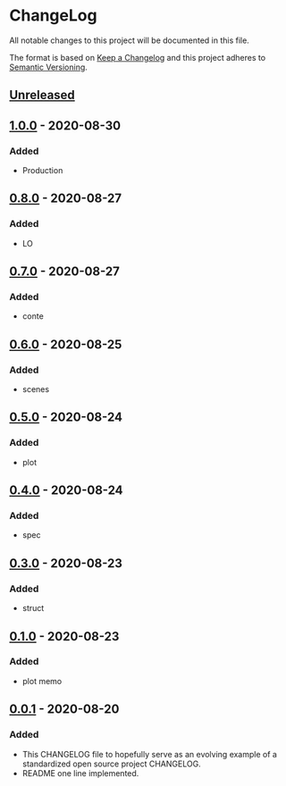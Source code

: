 # ChangeLog
All notable changes to this project will be documented in this file.

The format is based on [Keep a Changelog](http://keepachangelog.com/en/1.0.0/)
and this project adheres to [Semantic Versioning](http://semver.org/spec/v2.0.0.html).

## [Unreleased]

## [1.0.0] - 2020-08-30
### Added
- Production

## [0.8.0] - 2020-08-27
### Added
- LO

## [0.7.0] - 2020-08-27
### Added
- conte

## [0.6.0] - 2020-08-25
### Added
- scenes

## [0.5.0] - 2020-08-24
### Added
- plot

## [0.4.0] - 2020-08-24
### Added
- spec

## [0.3.0] - 2020-08-23
### Added
- struct

## [0.1.0] - 2020-08-23
### Added
- plot memo

## [0.0.1] - 2020-08-20
### Added
- This CHANGELOG file to hopefully serve as an evolving example of a standardized open source project CHANGELOG.
- README one line implemented.

[Unreleased]: https://github.com/My-Novel-Management/m131-mintsmell/compare/v1.0.0...HEAD
[1.0.0]: https://github.com/My-Novel-Management/m131-mintsmell/releases/v1.0.0
[0.8.0]: https://github.com/My-Novel-Management/m131-mintsmell/releases/v0.8.0
[0.7.0]: https://github.com/My-Novel-Management/m131-mintsmell/releases/v0.7.0
[0.6.0]: https://github.com/My-Novel-Management/m131-mintsmell/releases/v0.6.0
[0.5.0]: https://github.com/My-Novel-Management/m131-mintsmell/releases/v0.5.0
[0.4.0]: https://github.com/My-Novel-Management/m131-mintsmell/releases/v0.4.0
[0.3.0]: https://github.com/My-Novel-Management/m131-mintsmell/releases/v0.3.0
[0.1.0]: https://github.com/My-Novel-Management/m131-mintsmell/releases/v0.1.0
[0.0.1]: https://github.com/My-Novel-Management/m131-mintsmell/releases/v0.0.1
